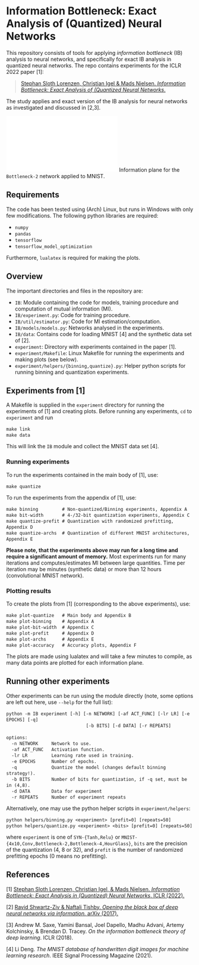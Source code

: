 # Information Bottleneck: Exact Analysis of (Quantized) Neural Networks
This repository consists of tools for applying _information bottleneck_ (IB) analysis to neural networks, and specifically for exact IB analysis in quantized neural networks. The repo contains experiments for the ICLR 2022 paper [1]:

> [Stephan Sloth Lorenzen, Christian Igel & Mads Nielsen. _Information Bottleneck: Exact Analysis of (Quantized Neural Networks_.](https://arxiv.org/abs/2106.12912)

The study applies and exact version of the IB analysis for neural networks as investigated and discussed in [2,3].

![Information plane for the Bottleneck-2 network applied to MNIST](example_plot.pdf)
Information plane for the `Bottleneck-2` network applied to MNIST.

## Requirements
The code has been tested using (Arch) Linux, but runs in Windows with only few modifications.
The following python libraries are required:

* `numpy`
* `pandas`
* `tensorflow`
* `tensorflow_model_optimization`

Furthermore, `lualatex` is required for making the plots. 

## Overview
The important directories and files in the repository are:

* `IB`: Module containing the code for models, training procedure and computation of mutual information (MI).
* `IB/experiment.py`: Code for training procedure.
* `IB/util/estimator.py`: Code for MI estimation/computation.
* `IB/models/models.py`: Networks analysed in the experiments.
* `IB/data`: Contains code for loading MNIST [4] and the synthetic data set of [2].
* `experiment`: Directory with experiments contained in the paper [1].
* `experiment/Makefile`: Linux Makefile for running the experiments and making plots (see below).
* `experiment/helpers/{binning,quantize}.py`: Helper python scripts for running binning and quantization experiments.

## Experiments from [1]
A Makefile is supplied in the `experiment` directory for running the experiments of [1] and creating plots.
Before running any experiments, `cd` to `experiment` and run
```
make link
make data
```
This will link the `IB` module and collect the MNIST data set [4].

### Running experiments
To run the experiments contained in the main body of [1], use:
```
make quantize
```

To run the experiments from the appendix of [1], use:
```
make binning         # Non-quantized/Binning experiments, Appendix A
make bit-width       # 4-/32-bit quantization experiments, Appendix C
make quantize-prefit # Quantization with randomized prefitting, Appendix D
make quantize-archs  # Quantization of different MNIST architectures, Appendix E
``` 
**Please note, that the experiments above may run for a long time and require a significant amount of memory.** Most experiments run for many iterations and computes/estimates MI between large quantities. Time per iteration may be minutes (synthetic data) or more than 12 hours (convolutional MNIST network).

### Plotting results
To create the plots from [1]  (corresponding to the above experiments), use:
```
make plot-quantize   # Main body and Appendix B
make plot-binning    # Appendix A
make plot-bit-width  # Appendix C
make plot-prefit     # Appendix D
make plot-archs      # Appendix E
make plot-accuracy   # Accuracy plots, Appendix F
```
The plots are made using lualatex and will take a few minutes to compile, as many data points are plotted for each information plane.

## Running other experiments
Other experiments can be run using the module directly (note, some options are left out here, use `--help` for the full list):
```
python -m IB experiment [-h] [-n NETWORK] [-af ACT_FUNC] [-lr LR] [-e EPOCHS] [-q]
                              [-b BITS] [-d DATA] [-r REPEATS]

options:
  -n NETWORK     Network to use.
  -af ACT_FUNC   Activation function.
  -lr LR         Learning rate used in training.
  -e EPOCHS      Number of epochs.
  -q             Quantize the model (changes default binning strategy!).
  -b BITS        Number of bits for quantization, if -q set, must be in (4,8).
  -d DATA        Data for experiment
  -r REPEATS     Number of experiment repeats
```

Alternatively, one may use the python helper scripts in `experiment/helpers`:

```
python helpers/binning.py <experiment> [prefit=0] [repeats=50]
python helpers/quantize.py <experiment> <bits> [prefit=0] [repeats=50]
```
where `experiment` is one of `SYN-{Tanh,Relu}` or `MNIST-{4x10,Conv,Bottleneck-2,Bottleneck-4,HourGlass}`, `bits` are the precision of the quantization (4, 8 or 32), and `prefit` is the number of randomized prefitting epochs (0 means no prefitting).

## References

[1] [Stephan Sloth Lorenzen, Christian Igel, & Mads Nielsen. _Information Bottleneck: Exact Analysis in (Quantized) Neural Networks_. ICLR (2022).](https://arxiv.org/abs/2106.12912)

[2] [Ravid Shwartz-Ziv & Naftali Tishby. _Opening the black box of deep neural networks via information._ arXiv (2017).](https://arxiv.org/abs/1703.00810)

[3] Andrew M. Saxe, Yamini Bansal, Joel Dapello, Madhu Advani, Artemy Kolchinsky, & Brendan D. Tracey. _On the information bottleneck theory of deep learning_. ICLR (2018).

[4] Li Deng. _The MNIST database of handwritten digit images for machine learning research_. IEEE Signal Processing Magazine (2021).
